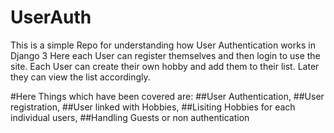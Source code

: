 # UserAuth
This is a simple Repo for understanding how User Authentication works in Django 3
Here each User can register themselves and then login to use the site.
Each User can create their own hobby and add them to their list. Later they can view the list accordingly.

#Here Things which have been covered are:
##User Authentication,
##User registration,
##User linked with Hobbies,
##Lisiting Hobbies for each individual users,
##Handling Guests or non authentication
